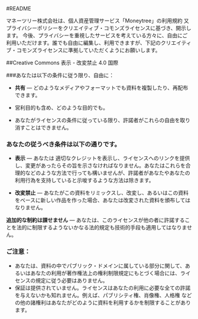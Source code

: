 #README

マネーツリー株式会社は、個人資産管理サービス「Moneytree」の利用規約 又 プライバシーポリシーをクリエイティブ・コモンズライセンスに基づき、開示します。
今後、プライバシーを重視したサービスを考えている方々に、自由にご利用いただけます。誰でも自由に編集し、利用できますが、下記のクリエイティブ・コモンズライセンスに準拠していただくようにお願いします。

##Creative Commons 表示 - 改変禁止 4.0 国際

###あなたは以下の条件に従う限り、自由に：

*   **共有** — どのようなメディアやフォーマットでも資料を複製したり、再配布できます。
*   営利目的も含め、どのような目的でも。

*   あなたがライセンスの条件に従っている限り、許諾者がこれらの自由を取り消すことはできません。

### あなたの従うべき条件は以下の通りです。

*   **表示** — あなたは 適切なクレジットを表示し、ライセンスへのリンクを提供し、変更があったらその旨を示さなければなりません。あなたはこれらを合理的などのような方法で行っても構いませんが、許諾者があなたやあなたの利用行為を支持していると示唆するような方法は除きます。

*   **改変禁止** — あなたがこの資料をリミックスし、改変し、あるいはこの資料をベースに新しい作品を作った場合、あなたは改変された資料を頒布してはなりません。

**追加的な制約は課せません** — あなたは、このライセンスが他の者に許諾することを法的に制限するようないかなる法的規定も技術的手段も適用してはなりません。

### ご注意：

*   あなたは、資料の中でパブリック・ドメインに属している部分に関して、あるいはあなたの利用が著作権法上の権利制限規定にもとづく場合には、ライセンスの規定に従う必要はありません。
*   保証は提供されていません。ライセンスはあなたの利用に必要な全ての許諾を与えないかも知れません。例えば、パブリシティ権、肖像権、人格権 などの他の諸権利はあなたがどのように資料を利用するかを制限することがあります。
